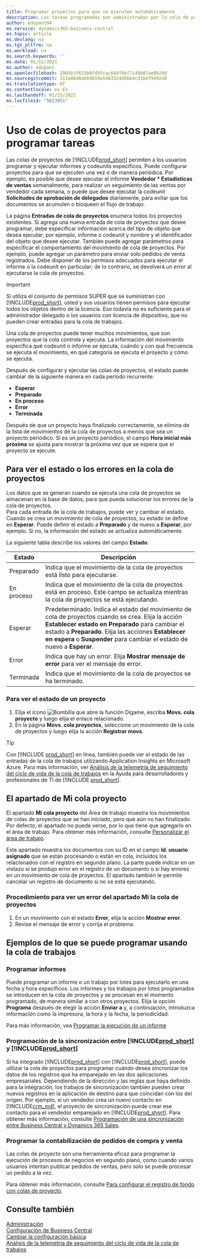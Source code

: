 ```yaml
---
title: Programar proyectos para que se ejecuten automáticamente
description: Las tareas programadas son administradas por la cola de proyecto. Estos proyectos ejecutan informes y codeunits. Puede configurar proyectos para que se ejecuten una vez o de manera periódica.
author: edupont04
ms.service: dynamics365-business-central
ms.topic: article
ms.devlang: na
ms.tgt_pltfrm: na
ms.workload: na
ms.search.keywords: ''
ms.date: 01/12/2021
ms.author: edupont
ms.openlocfilehash: 29b5b3f633b0fd9fcac648f0bf7149b87ae0b20d
ms.sourcegitcommit: 311e86d6abb9b59a5483324d8bb4cd1be7949248
ms.translationtype: HT
ms.contentlocale: es-ES
ms.lasthandoff: 01/15/2021
ms.locfileid: "5013951"
---
```

# <a name="use-job-queues-to-schedule-tasks"></a>Uso de colas de proyectos para programar tareas

Las colas de proyectos de [!INCLUDE[prod_short](includes/prod_short.md)] permiten a los usuarios programar y ejecutar informes y codeunits específicos. Puede configurar proyectos para que se ejecuten una vez o de manera periódica. Por ejemplo, es posible que desee ejecutar el informe **Vendedor * Estadísticas de ventas** semanalmente, para realizar un seguimiento de las ventas por vendedor cada semana, o puede que desee ejecutar la codeunit **Solicitudes de aprobación de delegados** diariamente, para evitar que los documentos se acumulen o bloqueen el flujo de trabajo.

La página **Entradas de cola de proyectos** enumera todos los proyectos existentes. Si agrega una nueva entrada de cola de proyectos que desee programar, debe especificar información acerca del tipo de objeto que desea ejecutar, por ejemplo, informe o codeunit y nombre y el identificador del objeto que desee ejecutar. También puede agregar parámetros para especificar el comportamiento del movimiento de cola de proyectos. Por ejemplo, puede agregar un parámetro para enviar solo pedidos de venta registrados. Debe disponer de los permisos adecuados para ejecutar el informe o la codeunit en particular; de lo contrario, se devolverá un error al ejecutarse la cola de proyectos.  
> [!IMPORTANT]  
> Si utiliza el conjunto de permisos SUPER que se suministran con [!INCLUDE[prod_short](includes/prod_short.md)], usted y sus usuarios tienen permisos para ejecutar todos los objetos dentro de la licencia. Eso todavía no es suficiente para el administrador delegado o los usuarios con licencia de dispositivo, que no pueden crear entradas para la cola de trabajos.

Una cola de proyectos puede tener muchos movimientos, que son proyectos que la cola controla y ejecuta. La información del movimiento especifica qué codeunit o informe se ejecuta, cuándo y con qué frecuencia se ejecuta el movimiento, en qué categoría se ejecuta el proyecto y cómo se ejecuta.  

Después de configurar y ejecutar las colas de proyectos, el estado puede cambiar de la siguiente manera en cada período recurrente:

* **Esperar**  
* **Preparado**  
* **En proceso**  
* **Error**  
* **Terminada**  

Después de que un proyecto haya finalizado correctamente, se elimina de la lista de movimientos de la cola de proyectos a menos que sea un proyecto periódico. Si es un proyecto periódico, el campo **Hora inicial más próxima** se ajusta para mostrar la próxima vez que se espera que el proyecto se ejecute.  

## <a name="to-view-status-or-errors-in-the-job-queue"></a>Para ver el estado o los errores en la cola de proyectos

Los datos que se generan cuando se ejecuta una cola de proyectos se almacenan en la base de datos, para que pueda solucionar los errores de la cola de proyectos.  
Para cada entrada de la cola de trabajos, puede ver y cambiar el estado. Cuando se crea un movimiento de cola de proyectos, su estado se define en **Esperar**. Puede definir el estado a **Preparado** y de nuevo a **Esperar**, por ejemplo. Si no, la información del estado se actualiza automáticamente.

La siguiente tabla describe los valores del campo **Estado**.

| Estado | Descripción |
|--|--|
| Preparado | Indica que el movimiento de la cola de proyectos está listo para ejecutarse. |
| En proceso | Indica que el movimiento de la cola de proyectos está en proceso. Este campo se actualiza mientras la cola de proyectos se está ejecutando. |
| Esperar | Predeterminado. Indica el estado del movimiento de cola de proyectos cuando se crea. Elija la acción **Establecer estado en Preparado** para cambiar el estado a **Preparado**. Elija las acciones **Establecer en espera** o **Suspender** para cambiar el estado de nuevo a **Esperar**. |
| Error | Indica que hay un error. Elija **Mostrar mensaje de error** para ver el mensaje de error. |
| Terminada | Indica que el movimiento de la cola de proyectos se ha terminado. |

### <a name="to-view-status-for-any-job"></a>Para ver el estado de un proyecto
1. Elija el icono ![Bombilla que abre la función Dígame](media/ui-search/search_small.png "Dígame qué desea hacer"), escriba **Movs. cola proyecto** y luego elija el enlace relacionado.
2. En la página **Movs. cola proyectos**, seleccione un movimiento de la cola de proyectos y luego elija la acción **Registrar movs**.  

> [!TIP]
> Con [!INCLUDE [prod_short](includes/prod_short.md)] en línea, también puede ver el estado de las entradas de la cola de trabajos utilizando Application Insights en Microsoft Azure. Para más información, ver [Análisis de la telemetría de seguimiento del ciclo de vida de la cola de trabajos](/dynamics365smb-devitpro\dev-itpro\administration\telemetry-job-queue-lifecycle-trace) en la Ayuda para desarrolladores y profesionales de TI de [!INCLUDE [prod_short](includes/prod_short.md)].

## <a name="the-my-job-queue-part"></a>El apartado de Mi cola proyecto
El apartado **Mi cola proyecto** del Área de trabajo muestra los movimientos de colas de proyectos que se han iniciado, pero que aún no han finalizado. Por defecto, el apartado no puede verse, por lo que tiene que agregarlo en el área de trabajo. Para obtener más información, consulte [Personalizar el área de trabajo](ui-personalization-user.md).  

Este apartado muestra los documentos con su ID en el campo **Id. usuario asignado** que se están procesando o están en cola, incluidos los relacionados con el registro en segundo plano. La parte puede indicar en un vistazo si se produjo error en el registro de un documento o si hay errores en un movimiento de cola de proyectos. El apartado también le permite cancelar un registro de documento si no se está ejecutando.

### <a name="to-view-an-error-from-the-my-job-queue-part"></a>Procedimiento para ver un error del apartado Mi la cola de proyectos
1. En un movimiento con el estado **Error**, elija la acción **Mostrar error**.
2. Revise el mensaje de error y corrija el problema.


## <a name="examples-of-what-can-be-scheduled-using-job-queue"></a>Ejemplos de lo que se puede programar usando la cola de trabajos

### <a name="schedule-reports"></a>Programar informes

Puede programar un informe o un trabajo por lotes para ejecutarlo en una fecha y hora específicos. Los informes y los trabajos por lotes programados se introducen en la cola de proyectos y se procesan en el momento programado, de manera similar a con otros proyectos. Elija la opción **Programa** después de elegir la acción **Enviar a** y, a continuación, introduzca información como la impresora, la hora y la fecha, la periodicidad.  

Para más información, vea [Programar la ejecución de un informe](ui-work-report.md#ScheduleReport)

### <a name="schedule-synchronization-between-prod_short-and-prod_short"></a>Programación de la sincronización entre [!INCLUDE[prod_short](includes/prod_short.md)] y [!INCLUDE[prod_short](includes/cds_long_md.md)]

Si ha integrado [!INCLUDE[prod_short](includes/prod_short.md)] con [!INCLUDE[prod_short](includes/cds_long_md.md)], puede utilizar la cola de proyectos para programar cuándo desea sincronizar los datos de los registros que ha emparejado en las dos aplicaciones empresariales. Dependiendo de la dirección y las reglas que haya definido para la integración, los trabajos de sincronización también pueden crear nuevos registros en la aplicación de destino para que coincidan con los del origen. Por ejemplo, si un vendedor crea un nuevo contacto en [!INCLUDE[crm_md](includes/crm_md.md)], el proyecto de sincronización puede crear ese contacto para el vendedor emparejado en [!INCLUDE[prod_short](includes/prod_short.md)]. Para obtener más información, consulte [Programación de una sincronización entre Business Central y Dynamics 365 Sales](admin-scheduled-synchronization-using-the-synchronization-job-queue-entries.md).

### <a name="schedule-the-posting-of-sales-and-purchase-orders"></a>Programar la contabilización de pedidos de compra y venta

Las colas de proyecto son una herramienta eficaz para programar la ejecución de procesos de negocios en segundo plano, como cuando varios usuarios intentan publicar pedidos de ventas, pero solo se puede procesar un pedido a la vez.  

Para obtener más información, consulte [Para configurar el registro de fondo con colas de proyecto](ui-batch-posting.md#to-set-up-background-posting-with-job-queues).

## <a name="see-also"></a>Consulte también

[Administración](admin-setup-and-administration.md)  
[Configuración de Business Central](setup.md)  
[Cambiar la configuración básica](ui-change-basic-settings.md)  
[Análisis de la telemetría de seguimiento del ciclo de vida de la cola de trabajos](/dynamics365smb-devitpro\dev-itpro\administration\telemetry-job-queue-lifecycle-trace)  
